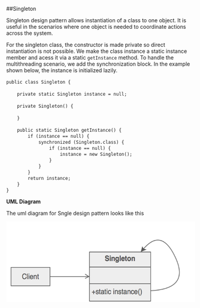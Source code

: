 ##Singleton

Singleton design pattern allows instantiation of a class to one object. It is useful in the scenarios where one object is needed to coordinate actions across the system.

For the singleton class, the constructor is made private so direct instantiation is not possible. We make the class instance a static instance member and acess it via a static `getInstance` method. To handle the multithreading scenario, we add the synchronization block. In the example shown below, the instance is initialized lazily. 


```
public class Singleton {

	private static Singleton instance = null;

	private Singleton() {

	}

	public static Singleton getInstance() {
		if (instance == null) {
			synchronized (Singleton.class) {
				if (instance == null) {
					instance = new Singleton();
				}
			}
		}
		return instance;
	}
}

```  

__UML Diagram__

The uml diagram for Sngle design pattern looks like this

![](https://github.com/joed7/Creational-design-patterns/blob/master/images/singleton.png)